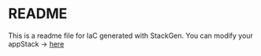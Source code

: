 # README
This is a readme file for IaC generated with StackGen.
You can modify your appStack -> [here](http://main.dev.stackgen.com/appstacks/3236e687-7899-4d3d-88c6-bdb8384c765d)
